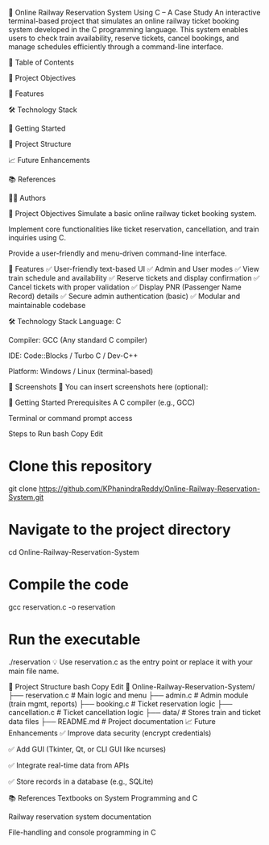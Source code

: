🚆 Online Railway Reservation System Using C – A Case Study
An interactive terminal-based project that simulates an online railway ticket booking system developed in the C programming language. This system enables users to check train availability, reserve tickets, cancel bookings, and manage schedules efficiently through a command-line interface.

📌 Table of Contents

🎯 Project Objectives

🔧 Features

🛠️ Technology Stack

🚀 Getting Started

📂 Project Structure

📈 Future Enhancements

📚 References

🧑‍💻 Authors

🎯 Project Objectives
Simulate a basic online railway ticket booking system.

Implement core functionalities like ticket reservation, cancellation, and train inquiries using C.

Provide a user-friendly and menu-driven command-line interface.

🔧 Features
✅ User-friendly text-based UI
✅ Admin and User modes
✅ View train schedule and availability
✅ Reserve tickets and display confirmation
✅ Cancel tickets with proper validation
✅ Display PNR (Passenger Name Record) details
✅ Secure admin authentication (basic)
✅ Modular and maintainable codebase


🛠️ Technology Stack
Language: C

Compiler: GCC (Any standard C compiler)

IDE: Code::Blocks / Turbo C / Dev-C++

Platform: Windows / Linux (terminal-based)

📸 Screenshots
📌 You can insert screenshots here (optional):

🚀 Getting Started
Prerequisites
A C compiler (e.g., GCC)

Terminal or command prompt access

Steps to Run
bash
Copy
Edit
# Clone this repository
git clone https://github.com/KPhanindraReddy/Online-Railway-Reservation-System.git

# Navigate to the project directory
cd Online-Railway-Reservation-System

# Compile the code
gcc reservation.c -o reservation

# Run the executable
./reservation
💡 Use reservation.c as the entry point or replace it with your main file name.

📂 Project Structure
bash
Copy
Edit
📁 Online-Railway-Reservation-System/
├── reservation.c          # Main logic and menu
├── admin.c                # Admin module (train mgmt, reports)
├── booking.c              # Ticket reservation logic
├── cancellation.c         # Ticket cancellation logic
├── data/                  # Stores train and ticket data files
├── README.md              # Project documentation
📈 Future Enhancements
✅ Improve data security (encrypt credentials)

✅ Add GUI (Tkinter, Qt, or CLI GUI like ncurses)

✅ Integrate real-time data from APIs

✅ Store records in a database (e.g., SQLite)

📚 References
Textbooks on System Programming and C

Railway reservation system documentation

File-handling and console programming in C

